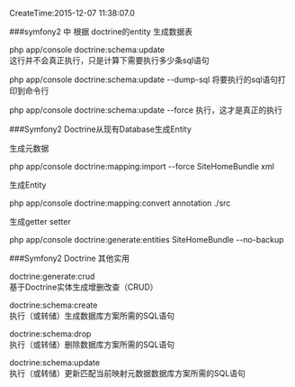 CreateTime:2015-12-07 11:38:07.0

###symfony2 中 根据 doctrine的entity 生成数据表

php app/console doctrine:schema:update  
这行并不会真正执行，只是计算下需要执行多少条sql语句


php app/console doctrine:schema:update --dump-sql 
将要执行的sql语句打印到命令行

php app/console doctrine:schema:update --force 
执行，这才是真正的执行



###Symfony2 Doctrine从现有Database生成Entity

生成元数据

php app/console doctrine:mapping:import --force SiteHomeBundle xml


生成Entity

php app/console doctrine:mapping:convert annotation ./src

生成getter setter

php app/console doctrine:generate:entities SiteHomeBundle --no-backup



###Symfony2 Doctrine 其他实用

doctrine:generate:crud                      
基于Doctrine实体生成增删改查（CRUD）

doctrine:schema:create                     
执行（或转储）生成数据库方案所需的SQL语句

doctrine:schema:drop                       
执行（或转储）删除数据库方案所需的SQL语句

doctrine:schema:update                   
执行（或转储）更新匹配当前映射元数据数据库方案所需的SQL语句

